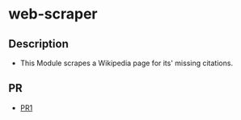 # web-scraper

## Description

- This Module scrapes a Wikipedia page for its' missing citations.
## PR

- [PR1]()